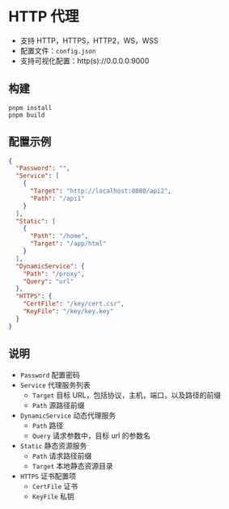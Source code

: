 # HTTP 代理

- 支持 HTTP，HTTPS，HTTP2，WS，WSS
- 配置文件：`config.json`
- 支持可视化配置：http(s)://0.0.0.0:9000

## 构建

```
pnpm install
pnpm build
```

## 配置示例

```json
{
  "Password": "",
  "Service": [
    {
      "Target": "http://localhost:8080/api2",
      "Path": "/api1"
    }
  ],
  "Static": [
    {
      "Path": "/home",
      "Target": "/app/html"
    }
  ],
  "DynamicService": {
    "Path": "/proxy",
    "Query": "url"
  },
  "HTTPS": {
    "CertFile": "/key/cert.csr",
    "KeyFile": "/key/key.key"
  }
}
```

## 说明

- `Password` 配置密码
- `Service` 代理服务列表
  - `Target` 目标 URL，包括协议，主机，端口，以及路径的前缀
  - `Path` 源路径前缀
- `DynamicService` 动态代理服务
  - `Path` 路径
  - `Query` 请求参数中，目标 url 的参数名
- `Static` 静态资源服务
  - `Path` 请求路径前缀
  - `Target` 本地静态资源目录
- `HTTPS` 证书配置项
  - `CertFile` 证书
  - `KeyFile` 私钥
